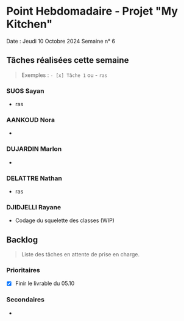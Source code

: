 # Point Hebdomadaire - Projet "My Kitchen"

Date : Jeudi 10 Octobre 2024
Semaine n° 6

## Tâches réalisées cette semaine

> Exemples : `- [x] Tâche 1` ou - `ras`

### SUOS Sayan

- ras

### AANKOUD Nora

-

### DUJARDIN Marlon

-

### DELATTRE Nathan

- ras

### DJIDJELLI Rayane

- Codage du squelette des classes (WIP)

## Backlog

> Liste des tâches en attente de prise en charge.

### Prioritaires

- [X] Finir le livrable du 05.10

### Secondaires

-
